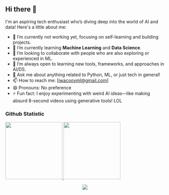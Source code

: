 ## Hi there 👋

I'm an aspiring tech enthusiast who’s diving deep into the world of AI and data! Here's a little about me:

- 🔭 I’m currently not working yet, focusing on self-learning and building projects.
- 🌱 I’m currently learning **Machine Learning** and **Data Science**.
- 👯 I’m looking to collaborate with people who are also exploring or experienced in ML.
- 🤔 I’m always open to learning new tools, frameworks, and approaches in AI/DS.
- 💬 Ask me about anything related to Python, ML, or just tech in general!
- 📫 How to reach me: [iwacooyml@gmail.com]
- 😄 Pronouns: No preference
- ⚡ Fun fact: I enjoy experimenting with weird AI ideas—like making absurd 8-second videos using generative tools! LOL



### Github Statistic
<p align="left">
<a href="https://github.com/iwacooy">
  <img height="180em" src="https://github-readme-stats-eight-theta.vercel.app/api?username=iwacooy&show_icons=true&theme=algolia&include_all_commits=true&count_private=true"/>
  <img height="180em" src="https://github-readme-stats-eight-theta.vercel.app/api/top-langs/?username=iwacooy&layout=compact&layout=compact&theme=algolia"/>
</a>
</p>

<!-- Optional: Add GitHub trophies for extra flair -->
<p align="center">
  <img src="https://github-profile-trophy.vercel.app/?username=iwacooy&theme=algolia&no-frame=true&no-bg=true&margin-w=10" />
</p>
